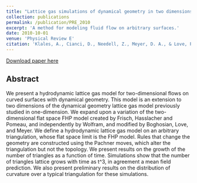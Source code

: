 ```yaml
---
title: "Lattice gas simulations of dynamical geometry in two dimensions"
collection: publications
permalink: /publication/PRE_2010
excerpt: 'A method for modeling fluid flow on arbitrary surfaces.'
date: 2010-10-01
venue: 'Physical Review E'
citation: 'Klales, A., Cianci, D., Needell, Z., Meyer, D. A., & Love, P. J. (2010). &quot;Lattice gas simulations of dynamical geometry in two dimensions.&quot; <i>Physical Review E</i>, 82(4), 046705.'
---
```


[Download paper here](http://zneedell.github.io/files/PRE_1002.4841.pdf)


Abstract
------

We present a hydrodynamic lattice gas model for two-dimensional flows on curved surfaces with dynamical geometry. This model is an extension to two dimensions of the dynamical geometry lattice gas model previously studied in one-dimension. We expand upon a variation of the two- dimensional flat space FHP model created by Frisch, Hasslacher and Pomeau, and independently by Wolfram, and modified by Boghosian, Love, and Meyer. We define a hydrodynamic lattice gas model on an arbitrary triangulation, whose flat space limit is the FHP model. Rules that change the geometry are constructed using the Pachner moves, which alter the triangulation but
not the topology. We present results on the growth of the number of triangles as a function of time. Simulations show that the number of triangles lattice grows with time as t^3, in agreement a mean field prediction. We also present preliminary results on the distribution of curvature over a typical triangulation for these simulations.
